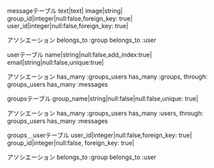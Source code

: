 messageテーブル
text|text|
image|string|
group_id|integer|null:false,foreign_key: true|
user_id|integer|null:false,foreign_key: true|

アソシエーション
belongs_to :group
belongs_to :user

userテーブル
name|string|null:false,add_index:true|
email|string|null:false,unique:true|

アソシエーション
has_many :groups_users
has_many :groups, through: groups_users
has_many :messages

groupsテーブル
group_name|string|null:false|null:false,unique: true|

アソシエーション
has_many :groups_users
has_many :users, through: groups_users
has_many :messages


groups＿userテーブル
user_id|integer|null:false,foreign_key: true|
group_id|integer|null:false, foreign_key: true|

アソシエーション
belongs_to :group
belongs_to :user
